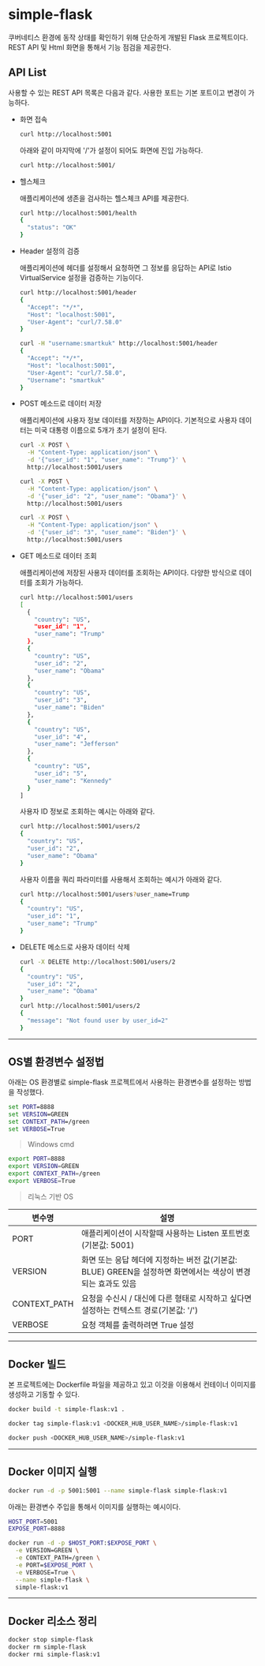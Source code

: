 
# simple-flask

쿠버네티스 환경에 동작 상태를 확인하기 위해 단순하게 개발된 Flask 프로젝트이다. REST API 및 Html 화면을 통해서 기능 점검을 제공한다.

## API List

사용할 수 있는 REST API 목록은 다음과 같다. 사용한 포트는 기본 포트이고 변경이 가능하다.

* 화면 접속

  ```sh
  curl http://localhost:5001
  ```

  아래와 같이 마지막에 '/'가 설정이 되어도 화면에 진입 가능하다.

  ```sh
  curl http://localhost:5001/
  ```

* 헬스체크

  애플리케이션에 생존을 검사하는 헬스체크 API를 제공한다.

  ```sh
  curl http://localhost:5001/health
  {
    "status": "OK"
  }
  ```

* Header 설정의 검증

  애플리케이션에 헤더를 설정해서 요청하면 그 정보를 응답하는 API로 Istio VirtualService 설정을 검증하는 기능이다.

  ```sh
  curl http://localhost:5001/header
  {
    "Accept": "*/*",
    "Host": "localhost:5001",
    "User-Agent": "curl/7.58.0"
  }
  ```

  ```sh
  curl -H "username:smartkuk" http://localhost:5001/header
  {
    "Accept": "*/*",
    "Host": "localhost:5001",
    "User-Agent": "curl/7.58.0",
    "Username": "smartkuk"
  }
  ```

* POST 메소드로 데이터 저장

  애플리케이션에 사용자 정보 데이터를 저장하는 API이다. 기본적으로 사용자 데이터는 미국 대통령 이름으로 5개가 초기 설정이 된다.

  ```sh
  curl -X POST \
    -H "Content-Type: application/json" \
    -d '{"user_id": "1", "user_name": "Trump"}' \
    http://localhost:5001/users
  ```

  ```sh
  curl -X POST \
    -H "Content-Type: application/json" \
    -d '{"user_id": "2", "user_name": "Obama"}' \
    http://localhost:5001/users
  ```

  ```sh
  curl -X POST \
    -H "Content-Type: application/json" \
    -d '{"user_id": "3", "user_name": "Biden"}' \
    http://localhost:5001/users
  ```

* GET 메소드로 데이터 조회

  애플리케이션에 저장된 사용자 데이터를 조회하는 API이다. 다양한 방식으로 데이터를 조회가 가능하다.

  ```sh
  curl http://localhost:5001/users
  [
    {
      "country": "US",
      "user_id": "1",
      "user_name": "Trump"
    },
    {
      "country": "US",
      "user_id": "2",
      "user_name": "Obama"
    },
    {
      "country": "US",
      "user_id": "3",
      "user_name": "Biden"
    },
    {
      "country": "US",
      "user_id": "4",
      "user_name": "Jefferson"
    },
    {
      "country": "US",
      "user_id": "5",
      "user_name": "Kennedy"
    }
  ]
  ```

  사용자 ID 정보로 조회하는 예시는 아래와 같다.

  ```sh
  curl http://localhost:5001/users/2
  {
    "country": "US",
    "user_id": "2",
    "user_name": "Obama"
  }
  ```

  사용자 이름을 쿼리 파라미터를 사용해서 조회하는 예시가 아래와 같다.

  ```sh
  curl http://localhost:5001/users?user_name=Trump
  {
    "country": "US",
    "user_id": "1",
    "user_name": "Trump"
  }
  ```

* DELETE 메소드로 사용자 데이터 삭제

  ```sh
  curl -X DELETE http://localhost:5001/users/2
  {
    "country": "US",
    "user_id": "2",
    "user_name": "Obama"
  }
  curl http://localhost:5001/users/2
  {
    "message": "Not found user by user_id=2"
  }
  ```

---

## OS별 환경변수 설정법

  아래는 OS 환경별로 simple-flask 프로젝트에서 사용하는 환경변수를 설정하는 방법을 작성했다.

  ```cmd
  set PORT=8888
  set VERSION=GREEN
  set CONTEXT_PATH=/green
  set VERBOSE=True
  ```

  > Windows cmd

  ```sh
  export PORT=8888
  export VERSION=GREEN
  export CONTEXT_PATH=/green
  export VERBOSE=True
  ```

  > 리눅스 기반 OS

  |변수명|설명|
  |---|---|
  |PORT|애플리케이션이 시작할때 사용하는 Listen 포트번호(기본값: 5001)|
  |VERSION|화면 또는 응답 헤더에 지정하는 버전 값(기본값: BLUE) GREEN을 설정하면 화면에서는 색상이 변경되는 효과도 있음|
  |CONTEXT_PATH|요청을 수신시 / 대신에 다른 형태로 시작하고 싶다면 설정하는 컨텍스트 경로(기본값: '/')|
  |VERBOSE|요청 객체를 출력하려면 True 설정|

---

## Docker 빌드

본 프로젝트에는 Dockerfile 파일을 제공하고 있고 이것을 이용해서 컨테이너 이미지를 생성하고 기동할 수 있다.

```sh
docker build -t simple-flask:v1 .
```

```sh
docker tag simple-flask:v1 <DOCKER_HUB_USER_NAME>/simple-flask:v1
```

```sh
docker push <DOCKER_HUB_USER_NAME>/simple-flask:v1
```

---

## Docker 이미지 실행

```sh
docker run -d -p 5001:5001 --name simple-flask simple-flask:v1
```

아래는 환경변수 주입을 통해서 이미지를 실행하는 예시이다.

```sh
HOST_PORT=5001
EXPOSE_PORT=8888

docker run -d -p $HOST_PORT:$EXPOSE_PORT \
  -e VERSION=GREEN \
  -e CONTEXT_PATH=/green \
  -e PORT=$EXPOSE_PORT \
  -e VERBOSE=True \
  --name simple-flask \
  simple-flask:v1
```

---

## Docker 리소스 정리

```sh
docker stop simple-flask
docker rm simple-flask
docker rmi simple-flask:v1
```
